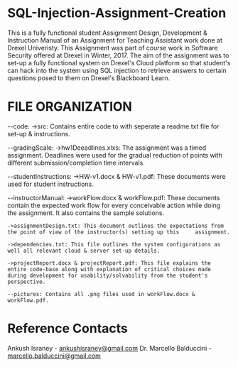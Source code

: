# SQL-Injection-Assignment-Creation
This is a fully functional student Assignment Design, Development &amp; Instruction Manual of an Assignment for Teaching Assistant work done at Drexel Univeristy. This Assignment was part of course work in Software Security offered at Drexel in Winter, 2017. The aim of the assignment was to set-up a fully functional system on Drexel's Cloud platform so that student's can hack into the system using SQL injection to retrieve answers to certain questions posed to them on Drexel's Blackboard Learn. 

# FILE ORGANIZATION

--code:
	->src: Contains entire code to with seperate a readme.txt file for set-up & instructions.

--gradingScale:
	->hw1Deeadlines.xlxs: The assignment was a timed assignment. Deadlines were used for 	the gradual reduction of points with different submission/completion time intervals.

--studentInstructions:
	->HW-v1.docx & HW-v1.pdf: These documents were used for student instructions.

--instructorManual:
	->workFlow.docx & workFlow.pdf: These documents contain	the expected work flow for every conceivable action while doing the assignment. It also contains the sample solutions.
	
	->assignmentDesign.txt: This document outlines the expectations from the point of view of the instructor(s) setting up this     assignment.

	->dependencies.txt: This file outlines the system configurations as well all relevant cloud & server set-up details.

	->projectReport.docx & projectReport.pdf: This file explains the entire code-base along with explanation of critical choices made during development for usability/solvability from the student's perspective. 

	--pictures: Contains all .png files used in workFlow.docx & workFlow.pdf.

# Reference Contacts

Ankush Israney - ankushisraney@gmail.com
Dr. Marcello Balduccini - marcello.balduccini@gmail.com

		


